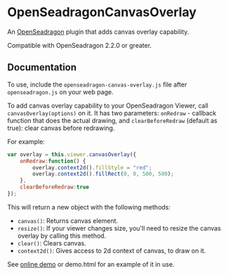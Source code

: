# OpenSeadragonCanvasOverlay

An [OpenSeadragon](http://openseadragon.github.io) plugin that adds canvas overlay capability.

Compatible with OpenSeadragon 2.2.0 or greater.

## Documentation

To use, include the `openseadragon-canvas-overlay.js` file after `openseadragon.js` on your web page.

To add canvas overlay capability to your OpenSeadragon Viewer, call `canvasOverlay(options)` on it. It has two parameters:
`onRedraw` - callback function that does the actual drawing, and `clearBeforeRedraw` (default as true): clear canvas before redrawing. 

For example:

```javascript
var overlay = this.viewer.canvasOverlay({
    onRedraw:function() {      
        overlay.context2d().fillStyle = "red";
        overlay.context2d().fillRect(0, 0, 500, 500);            
    },
    clearBeforeRedraw:true
});
 ```  
  
 This will return a new object with the following methods:

* `canvas()`: Returns canvas element.
* `resize()`: If your viewer changes size, you'll need to resize the canvas overlay by calling this method.
* `clear()`: Clears canvas.
* `context2d()`: Gives access to 2d context of canvas, to draw on it.



See [online demo](http://altert.github.io/OpenSeadragonCanvasOverlay/demo.html) or demo.html for an example of it in use. 

